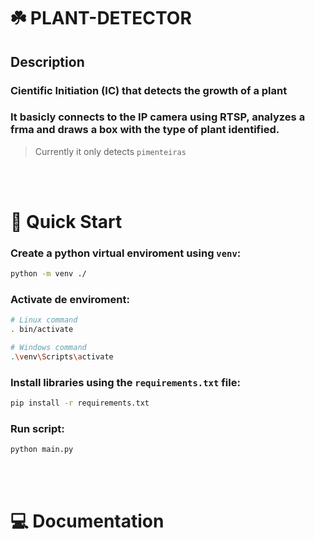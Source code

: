 # ☘️ PLANT-DETECTOR 
## Description
### Cientific Initiation (IC) that detects the growth of a plant

### It basicly connects to the IP camera using RTSP, analyzes a frma and draws a box with the type of plant identified.
>Currently it only detects `pimenteiras`


</br>
</br>

# 🚀️ Quick Start
### Create a python virtual enviroment using `venv`:
```bash
python -m venv ./
```
### Activate de enviroment:
```bash
# Linux command
. bin/activate

# Windows command
.\venv\Scripts\activate
```
### Install libraries using the `requirements.txt` file:
```bash
pip install -r requirements.txt
```
### Run script:
```bash
python main.py
```
</br>
</br>

# 💻️ Documentation